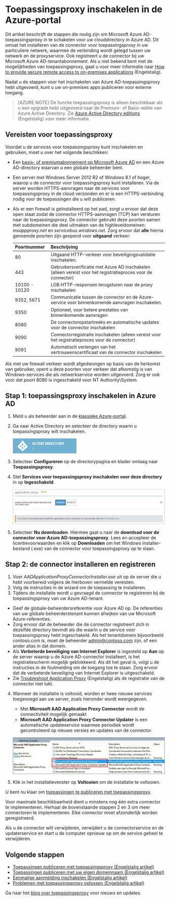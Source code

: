 <properties
    pageTitle="Azure AD-toepassingsproxy inschakelen | Microsoft Azure"
    description="Schakel de toepassingsproxy in de klassieke Azure-portal in en installeer de connectors voor de omgekeerde proxy."
    services="active-directory"
    documentationCenter=""
    authors="kgremban"
    manager="StevenPo"
    editor=""/>

<tags
    ms.service="active-directory"
    ms.workload="identity"
    ms.tgt_pltfrm="na"
    ms.devlang="na"
    ms.topic="get-started-article"
    ms.date="06/01/2016"
    ms.author="kgremban"/>

# Toepassingsproxy inschakelen in de Azure-portal

Dit artikel beschrijft de stappen die nodig zijn om Microsoft Azure AD-toepassingsproxy in te schakelen voor uw clouddirectory in Azure AD. Dit omvat het installeren van de connector voor toepassingsproxy in uw particuliere netwerk, waarmee de verbinding wordt gelegd tussen uw netwerk en de proxyservice. Ook registreert u de connector bij uw Microsoft Azure AD-tenantabonnement. Als u niet bekend bent met de mogelijkheden van toepassingsproxy, gaat u voor meer informatie naar [How to provide secure remote access to on-premises applications](active-directory-application-proxy-get-started.md) (Engelstalig).

Nadat u de stappen voor het inschakelen van Azure AD-toepassingsproxy hebt uitgevoerd, kunt u uw on-premises apps publiceren voor externe toegang.

> [AZURE.NOTE] De functie toepassingsproxy is alleen beschikbaar als u een upgrade hebt uitgevoerd naar de Premium- of Basic-editie van Azure Active Directory. Zie [Azure Active Directory editions](active-directory-editions.md) (Engelstalig) voor meer informatie.

## Vereisten voor toepassingsproxy
Voordat u de services voor toepassingsproxy kunt inschakelen en gebruiken, moet u over het volgende beschikken:

- Een [basis- of premiumabonnement op Microsoft Azure AD](active-directory-editions.md) en een Azure AD-directory waarvan u een globale beheerder bent.
- Een server met Windows Server 2012 R2 of Windows 8.1 of hoger, waarop u de connector voor toepassingsproxy kunt installeren. Via de server worden HTTPS-aanvragen naar de services voor toepassingsproxy in de cloud verzonden en er is een HTTPS-verbinding nodig voor de toepassingen die u wilt publiceren.
- Als er een firewall is geïnstalleerd op het pad, zorgt u ervoor dat deze open staat zodat de connector HTTPS-aanvragen (TCP) kan versturen naar de toepassingsproxy. De connector gebruikt deze poorten samen met subdomeinen die deel uitmaken van de highleveldomeinen: *msappproxy.net* en *servicebus.windows.net*. Zorg ervoor dat **alle** hierna genoemde poorten zijn geopend voor **uitgaand** verkeer:

  	| Poortnummer | Beschrijving |
  	| --- | --- |
  	| 80 | Uitgaand HTTP-verkeer voor beveiligingsvalidatie inschakelen. |
  	| 443 | Gebruikersverificatie met Azure AD inschakelen (alleen vereist voor het registratieproces voor de connector) |
  	| 10100 - 10120 | LOB HTTP-responsen terugsturen naar de proxy inschakelen |
  	| 9352, 5671 | Communicatie tussen de connector en de Azure-service voor binnenkomende aanvragen inschakelen. |
  	| 9350 | Optioneel, voor betere prestaties van binnenkomende aanvragen |
  	| 8080 | De connectoropstartreeks en automatische updates voor de connector inschakelen |
  	| 9090 | Connectorregistratie inschakelen (alleen vereist voor het registratieproces voor de connector) |
  	| 9091 | Automatisch verlengen van het vertrouwenscertificaat van de connector inschakelen |

Als met uw firewall verkeer wordt afgedwongen op basis van de herkomst van gebruiker, opent u deze poorten voor verkeer dat afkomstig is van Windows-services die als netwerkservice worden uitgevoerd. Zorg er ook voor dat poort 8080 is ingeschakeld voor NT Authority\System.


## Stap 1: toepassingsproxy inschakelen in Azure AD
1. Meld u als beheerder aan in de [klassieke Azure-portal](https://manage.windowsazure.com/).
2. Ga naar Active Directory en selecteer de directory waarin u toepassingsproxy wilt inschakelen.

    ![Active Directory - pictogram](./media/active-directory-application-proxy-enable/ad_icon.png)

3. Selecteer **Configureren** op de directorypagina en blader omlaag naar **Toepassingsproxy**.
4. Stel **Services voor toepassingsproxy inschakelen voor deze directory** in op **Ingeschakeld**.

    ![Toepassingsproxy inschakelen](./media/active-directory-application-proxy-enable/app_proxy_enable.png)

5. Selecteer **Nu downloaden**. Hiermee gaat u naar de **download voor de connector voor Azure AD-toepassingsproxy**. Lees en accepteer de licentievoorwaarden en klik op **Downloaden** om het Windows Installer-bestand (.exe) van de connector voor toepassingsproxy op te slaan.

## Stap 2: de connector installeren en registreren
1. Voer *AADApplicationProxyConnectorInstaller.exe* uit op de server die u hebt voorbereid volgens de hierboven vermelde vereisten.
2. Volg de instructies in de wizard om de toepassing te installeren.
3. Tijdens de installatie wordt u gevraagd de connector te registreren bij de toepassingsproxy van uw Azure AD-tenant.

  - Geef de globale-beheerdersreferentie voor Azure AD op. De referenties van uw globale beheerderstenant kunnen afwijken van uw Microsoft Azure-referenties.
  - Zorg ervoor dat de beheerder die de connector registreert zich in dezelfde directory bevindt als die waarin u de service voor toepassingsproxy hebt ingeschakeld. Als het tenantdomein bijvoorbeeld contoso.com is, moet de beheerder admin@contoso.com zijn, of een ander alias in dat domein.
  - Als **Verbeterde beveiliging van Internet Explorer** is ingesteld op **Aan** op de server waarop u de Azure AD-connector installeert, is het registratiescherm mogelijk geblokkeerd. Als dit het geval is, volgt u de instructies in de foutmelding om de toegang toe te staan. Zorg ervoor dat de verbeterde beveiliging van Internet Explorer is uitgeschakeld.
  - Zie [Troubleshoot Application Proxy](active-directory-application-proxy-troubleshoot.md) (Engelstalig) als de registratie van de connector niet lukt.  

4. Wanneer de installatie is voltooid, worden er twee nieuwe services toegevoegd aan uw server, zoals hieronder wordt weergegeven.

    - Met **Microsoft AAD Application Proxy Connector** wordt de connectiviteit mogelijk gemaakt
    - **Microsoft AAD Application Proxy Connector Updater** is een automatische updateservice waarmee periodiek wordt gecontroleerd op nieuwe versies en updates van de connector.

    ![Connectorservices voor toepassingsproxy - schermafbeelding](./media/active-directory-application-proxy-enable/app_proxy_services.png)

5. Klik in het installatievenster op **Voltooien** om de installatie te voltooien.

U bent nu klaar om [toepassingen te publiceren met toepassingsproxy](active-directory-application-proxy-publish.md).

Voor maximale beschikbaarheid dient u minstens nog één extra connector te implementeren. Herhaal de bovenstaande stappen 2 en 3 om meer connectoren te implementeren. Elke connector moet afzonderlijk worden geregistreerd.

Als u de connector wilt verwijderen, verwijdert u de connectorservice en de updaterservice en start u de computer opnieuw op om de service geheel te verwijderen.


## Volgende stappen

- [Toepassingen publiceren met toepassingsproxy (Engelstalig artikel)](active-directory-application-proxy-publish.md)
- [Toepassingen publiceren met uw eigen domeinnaam (Engelstalig artikel)](active-directory-application-proxy-custom-domains.md)
- [Eenmalige aanmelding inschakelen (Engelstalig artikel)](active-directory-application-proxy-sso-using-kcd.md)
- [Problemen met toepassingsproxy oplossen (Engelstalig artikel)](active-directory-application-proxy-troubleshoot.md)

Ga naar het [blog over toepassingsproxy](http://blogs.technet.com/b/applicationproxyblog/) voor nieuws en updates.



<!--HONumber=Jun16_HO2-->


